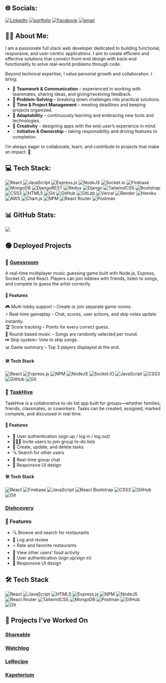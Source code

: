 ## 🌐 Socials:
[![LinkedIn](https://img.shields.io/badge/LinkedIn-%230077B5.svg?logo=linkedin&logoColor=white)](https://linkedin.com/in/john-martin-roque-884b7436a)
[![portfolio](https://img.shields.io/badge/my_portfolio-000?style=for-the-badge&logo=ko-fi&logoColor=white)](https://portfolio-one-pink-ib53ld797c.vercel.app/)
[![Facebook](https://img.shields.io/badge/Facebook-%231877F2.svg?logo=Facebook&logoColor=white)](https://www.facebook.com/johnmartin.roque) 
[![email](https://img.shields.io/badge/Email-D14836?logo=gmail&logoColor=white)](mailto:johnmartinroque@gmail.com) 

## 👨‍💻 About Me:
I am a passionate full stack web developer dedicated to building functional, responsive, and user-centric applications. I aim to create efficient and effective solutions that connect front-end design with back-end functionality to solve real-world problems through code.

Beyond technical expertise, I value personal growth and collaboration. I bring:  
- 👥 **Teamwork & Communication** – experienced in working with teammates, sharing ideas, and giving/receiving feedback.  
- 🧠 **Problem-Solving** – breaking down challenges into practical solutions.  
- 📅 **Time & Project Management** – meeting deadlines and keeping projects organized.  
- 🔄 **Adaptability** – continuously learning and embracing new tools and technologies.  
- 🎨 **Creativity** – designing apps with the end-user’s experience in mind.  
- 💡 **Initiative & Ownership** – taking responsibility and driving features to completion.  

I’m always eager to collaborate, learn, and contribute to projects that make an impact. 🚀


## 💻 Tech Stack:
![React](https://img.shields.io/badge/react-%2320232a.svg?style=for-the-badge&logo=react&logoColor=%2361DAFB) 
![JavaScript](https://img.shields.io/badge/javascript-%23323330.svg?style=for-the-badge&logo=javascript&logoColor=%23F7DF1E)
![Express.js](https://img.shields.io/badge/express.js-%23404d59.svg?style=for-the-badge&logo=express&logoColor=%2361DAFB) 
![NodeJS](https://img.shields.io/badge/node.js-6DA55F?style=for-the-badge&logo=node.js&logoColor=white) 
![Socket.io](https://img.shields.io/badge/Socket.io-black?style=for-the-badge&logo=socket.io&badgeColor=010101) 
![Firebase](https://img.shields.io/badge/firebase-a08021?style=for-the-badge&logo=firebase&logoColor=ffcd34) 
![MongoDB](https://img.shields.io/badge/mongodb-%2347A248.svg?style=for-the-badge&logo=mongodb&logoColor=white)
![DjangoREST](https://img.shields.io/badge/DJANGO-REST-ff1709?style=for-the-badge&logo=django&logoColor=white&color=ff1709&labelColor=gray) 
![Redux](https://img.shields.io/badge/redux-%23593d88.svg?style=for-the-badge&logo=redux&logoColor=white) 
![Django](https://img.shields.io/badge/django-%23092E20.svg?style=for-the-badge&logo=django&logoColor=white) 
![TailwindCSS](https://img.shields.io/badge/tailwindcss-%2338B2AC.svg?style=for-the-badge&logo=tailwind-css&logoColor=white) 
![Bootstrap](https://img.shields.io/badge/bootstrap-%238511FA.svg?style=for-the-badge&logo=bootstrap&logoColor=white) 
![CSS3](https://img.shields.io/badge/css3-%231572B6.svg?style=for-the-badge&logo=css3&logoColor=white) 
![HTML5](https://img.shields.io/badge/html5-%23E34F26.svg?style=for-the-badge&logo=html5&logoColor=white) 
![Git](https://img.shields.io/badge/git-%23F05033.svg?style=for-the-badge&logo=git&logoColor=white) 
![GitHub](https://img.shields.io/badge/github-%23121011.svg?style=for-the-badge&logo=github&logoColor=white)
![GitLab](https://img.shields.io/badge/gitlab-%23181717.svg?style=for-the-badge&logo=gitlab&logoColor=white)
![Vercel](https://img.shields.io/badge/vercel-%23000000.svg?style=for-the-badge&logo=vercel&logoColor=white) 
![Render](https://img.shields.io/badge/Render-%46E3B7.svg?style=for-the-badge&logo=render&logoColor=white) 
![Heroku](https://img.shields.io/badge/heroku-%23430098.svg?style=for-the-badge&logo=heroku&logoColor=white) 
![AWS](https://img.shields.io/badge/AWS-%23FF9900.svg?style=for-the-badge&logo=amazon-aws&logoColor=white) 
![Chart.js](https://img.shields.io/badge/chart.js-F5788D.svg?style=for-the-badge&logo=chart.js&logoColor=white) 
![NPM](https://img.shields.io/badge/NPM-%23CB3837.svg?style=for-the-badge&logo=npm&logoColor=white) 
![React Router](https://img.shields.io/badge/React_Router-CA4245?style=for-the-badge&logo=react-router&logoColor=white) 
![Postman](https://img.shields.io/badge/Postman-FF6C37?style=for-the-badge&logo=postman&logoColor=white)


## 📊 GitHub Stats:
![](https://nirzak-streak-stats.vercel.app/?user=johnmartinroque&theme=dark&hide_border=false)<br/>


## 🟢 Deployed Projects
### ​📝 [Guessroom](https://guessroom.vercel.app)
A real-time multiplayer music guessing game built with Node.js, Express, Socket.IO, and React. Players can join lobbies with friends, listen to songs, and compete to guess the artist correctly.

#### 🚀 Features
🎮 Multi-lobby support – Create or join separate game rooms.  
⚡ Real-time gameplay – Chat, scores, user actions, and skip votes update instantly.  
🏆 Score tracking – Points for every correct guess.  
🎵 Round-based music – Songs are randomly selected per round.  
⏭️ Skip system– Vote to skip songs.  
📊 Game summary – Top 3 players displayed at the end.  

#### 🛠 Tech Stack
![React](https://img.shields.io/badge/react-%2320232a.svg?style=for-the-badge&logo=react&logoColor=%2361DAFB)
![Express.js](https://img.shields.io/badge/express.js-%23404d59.svg?style=for-the-badge&logo=express&logoColor=%2361DAFB) 
![NPM](https://img.shields.io/badge/NPM-%23CB3837.svg?style=for-the-badge&logo=npm&logoColor=white) 
![NodeJS](https://img.shields.io/badge/node.js-6DA55F?style=for-the-badge&logo=node.js&logoColor=white) 
![Socket.IO](https://img.shields.io/badge/Socket.IO-010101?style=for-the-badge&logo=socketdotio&logoColor=white)
![JavaScript](https://img.shields.io/badge/javascript-%23323330.svg?style=for-the-badge&logo=javascript&logoColor=%23F7DF1E)
![CSS3](https://img.shields.io/badge/css3-%231572B6.svg?style=for-the-badge&logo=css3&logoColor=white)
![GitHub](https://img.shields.io/badge/github-%23121011.svg?style=for-the-badge&logo=github&logoColor=white)
![Git](https://img.shields.io/badge/git-%23F05033.svg?style=for-the-badge&logo=git&logoColor=white)

### ​📝 [TaskHive](https://taskhive-8b031.web.app)
TaskHive is a collaborative to-do list app built for groups—whether families, friends, classmates, or coworkers. Tasks can be created, assigned, marked complete, and discussed in real time.

#### 🚀 Features
- 👤 User authentication (sign up / log in / log out)
- 🧑‍🤝‍🧑 Invite users to join group to-do lists
- 🧾 Create, update, and delete tasks
- 🔍 Search for other users
- 💬 Real-time group chat
- 📱 Responsive UI design

#### 🛠 Tech Stack
![React](https://img.shields.io/badge/react-%2320232a.svg?style=for-the-badge&logo=react&logoColor=%2361DAFB)
![Firebase](https://img.shields.io/badge/firebase-%23039BE5.svg?style=for-the-badge&logo=firebase)
![JavaScript](https://img.shields.io/badge/javascript-%23323330.svg?style=for-the-badge&logo=javascript&logoColor=%23F7DF1E)
![React Bootstrap](https://img.shields.io/badge/react--bootstrap-%238011DA.svg?style=for-the-badge&logo=bootstrap&logoColor=white)
![CSS3](https://img.shields.io/badge/css3-%231572B6.svg?style=for-the-badge&logo=css3&logoColor=white)
![GitHub](https://img.shields.io/badge/github-%23121011.svg?style=for-the-badge&logo=github&logoColor=white)
![Git](https://img.shields.io/badge/git-%23F05033.svg?style=for-the-badge&logo=git&logoColor=white)

###  [Dishcovery]([https://github.com/johnmartinroque/LetterboxdClone](https://github.com/Ikawari-s/Dishcovery))

### 🚀 Features
- 🔍 Browse and search for restaurants
- 📝 Log and review 
- ⭐ Rate and favorite restaurants
- 🧾 View other users' food activity
- 👤 User authentication (sign up/sign in)
- 📱 Responsive UI design

## 🛠 Tech Stack
![React](https://img.shields.io/badge/react-%2320232a.svg?style=for-the-badge&logo=react&logoColor=%2361DAFB) 
![JavaScript](https://img.shields.io/badge/javascript-%23323330.svg?style=for-the-badge&logo=javascript&logoColor=%23F7DF1E) 
![HTML5](https://img.shields.io/badge/html5-%23E34F26.svg?style=for-the-badge&logo=html5&logoColor=white) 
![Express.js](https://img.shields.io/badge/express.js-%23404d59.svg?style=for-the-badge&logo=express&logoColor=%2361DAFB) 
![NPM](https://img.shields.io/badge/NPM-%23CB3837.svg?style=for-the-badge&logo=npm&logoColor=white) 
![NodeJS](https://img.shields.io/badge/node.js-6DA55F?style=for-the-badge&logo=node.js&logoColor=white) 
![React Router](https://img.shields.io/badge/React_Router-CA4245?style=for-the-badge&logo=react-router&logoColor=white) 
![TailwindCSS](https://img.shields.io/badge/tailwindcss-%2338B2AC.svg?style=for-the-badge&logo=tailwind-css&logoColor=white) 
![MongoDB](https://img.shields.io/badge/mongodb-%2347A248.svg?style=for-the-badge&logo=mongodb&logoColor=white)
![Postman](https://img.shields.io/badge/Postman-FF6C37?style=for-the-badge&logo=postman&logoColor=white) 
![GitHub](https://img.shields.io/badge/github-%23121011.svg?style=for-the-badge&logo=github&logoColor=white)  
![Git](https://img.shields.io/badge/git-%23F05033.svg?style=for-the-badge&logo=git&logoColor=white) 


## 📂 Projects I've Worked On
### [Shareable](https://github.com/Ikawari-s/Shareable) 
### [Watchlog](https://github.com/johnmartinroque/LetterboxdClone) 
### [LeRecipe](https://github.com/johnmartinroque/LeRecipe)  
### [Kapeterium](https://github.com/johnmartinroque/LeRecipe)  




